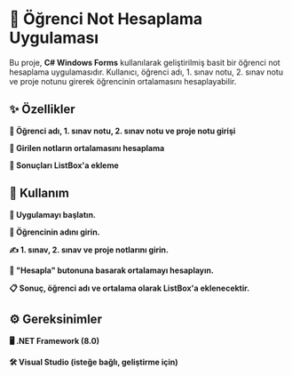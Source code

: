 # 📘 Öğrenci Not Hesaplama Uygulaması

Bu proje, **C# Windows Forms** kullanılarak geliştirilmiş basit bir öğrenci not hesaplama uygulamasıdır. Kullanıcı, öğrenci adı, 1. sınav notu, 2. sınav notu ve proje notunu girerek öğrencinin ortalamasını hesaplayabilir.

## ✨ Özellikler

**📌 Öğrenci adı, 1. sınav notu, 2. sınav notu ve proje notu girişi**

**📌 Girilen notların ortalamasını hesaplama**

**📌 Sonuçları ListBox'a ekleme**

## 🚀 Kullanım

**🏁 Uygulamayı başlatın.**

**📝 Öğrencinin adını girin.**

**✍️ 1. sınav, 2. sınav ve proje notlarını girin.**

**🎯 "Hesapla" butonuna basarak ortalamayı hesaplayın.**

**📋 Sonuç, öğrenci adı ve ortalama olarak ListBox'a eklenecektir.**

## ⚙️ Gereksinimler

**🖥️ .NET Framework (8.0)**

**🛠️ Visual Studio (isteğe bağlı, geliştirme için)**
